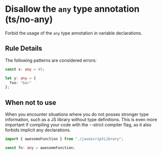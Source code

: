 # Disallow the `any` type annotation (ts/no-any)

Forbid the usage of the `any` type annotation in variable declarations.

## Rule Details

The following patterns are considered errors:

```ts
const x: any = 45;

let y: any = {
  foo: "bar"
};
```

## When not to use

When you encounter situations where you do not posses stronger type information, such as a JS library without type definitions. This is even more important if compiling your code with the --strict compiler flag, as it also forbids implicit any declarations.

```ts
import { awesomeFunction } from "./javascriptLibrary";

const fn: any = awesomeFunction;
```
